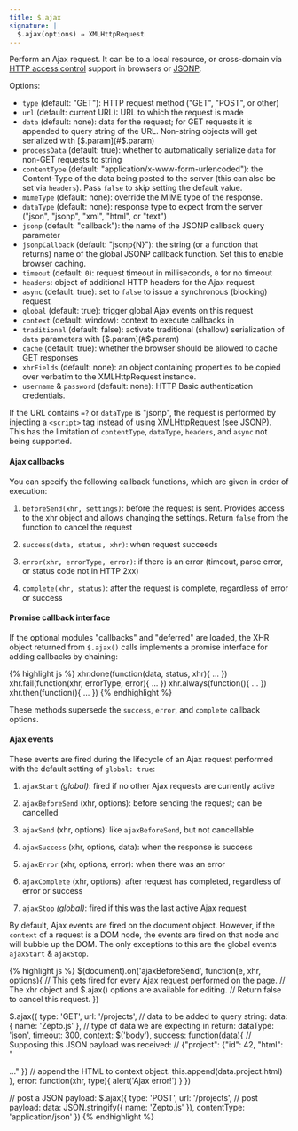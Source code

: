 ```yaml
---
title: $.ajax
signature: |
  $.ajax(options) ⇒ XMLHttpRequest
---
```


Perform an Ajax request. It can be to a local resource, or cross-domain via
[HTTP access control][CORS] support in browsers or [JSONP][].

Options:

* `type` (default: "GET"): HTTP request method ("GET", "POST", or other)
* `url` (default: current URL): URL to which the request is made
* `data` (default: none): data for the request; for GET requests it is appended
  to query string of the URL. Non-string objects will get serialized with
  [$.param](#$.param)
* `processData` (default: true): whether to automatically serialize `data` for
  non-GET requests to string
* `contentType` (default: "application/x-www-form-urlencoded"): the Content-Type
  of the data being posted to the server (this can also be set via `headers`).
  Pass `false` to skip setting the default value.
* `mimeType` (default: none): override the MIME type of the response.
* `dataType` (default: none): response type to expect from the server ("json", "jsonp", "xml", "html", or "text")
* `jsonp` (default: "callback"): the name of the JSONP callback query parameter
* `jsonpCallback` (default: "jsonp{N}"): the string (or a function that returns)
  name of the global JSONP callback function. Set this to enable browser caching.
* `timeout` (default: `0`): request timeout in milliseconds, `0` for no timeout
* `headers`: object of additional HTTP headers for the Ajax request
* `async` (default: true): set to `false` to issue a synchronous (blocking) request 
* `global` (default: true): trigger global Ajax events on this request
* `context` (default: window): context to execute callbacks in
* `traditional` (default: false): activate traditional (shallow) serialization
  of `data` parameters with [$.param](#$.param)
* `cache` (default: true): whether the browser should be allowed to cache GET responses
* `xhrFields` (default: none): an object containing properties to be copied over
  verbatim to the XMLHttpRequest instance.
* `username` & `password` (default: none): HTTP Basic authentication credentials.

If the URL contains `=?` or `dataType` is "jsonp", the request is performed
by injecting a `<script>` tag instead of using XMLHttpRequest (see [JSONP][]).
This has the limitation of `contentType`, `dataType`, `headers`, and `async` not
being supported.

#### Ajax callbacks

You can specify the following callback functions, which are given in order of execution:

1. `beforeSend(xhr, settings)`: before the request is sent. Provides access to
    the xhr object and allows changing the settings.
    Return `false` from the function to cancel the request

2. `success(data, status, xhr)`: when request succeeds

3. `error(xhr, errorType, error)`: if there is an error (timeout, parse error,
   or status code not in HTTP 2xx)

4. `complete(xhr, status)`: after the request is complete, regardless of error
   or success

#### Promise callback interface

If the optional modules "callbacks" and "deferred" are loaded, the XHR object
returned from `$.ajax()` calls implements a promise interface for adding
callbacks by chaining:

{% highlight js %}
xhr.done(function(data, status, xhr){ ... })
xhr.fail(function(xhr, errorType, error){ ... })
xhr.always(function(){ ... })
xhr.then(function(){ ... })
{% endhighlight %}

These methods supersede the `success`, `error`, and `complete` callback options.

#### Ajax events

These events are fired during the lifecycle of an Ajax request performed with
the default setting of `global: true`:

1. `ajaxStart` <i>(global)</i>: fired if no other Ajax requests are currently
   active

2. `ajaxBeforeSend` (xhr, options): before sending the request; can be
   cancelled

3. `ajaxSend` (xhr, options): like `ajaxBeforeSend`, but not cancellable

5. `ajaxSuccess` (xhr, options, data): when the response is success

4. `ajaxError` (xhr, options, error): when there was an error

6. `ajaxComplete` (xhr, options): after request has completed, regardless
   of error or success

7. `ajaxStop` <i>(global)</i>: fired if this was the last active Ajax request

By default, Ajax events are fired on the document object. However, if the
`context` of a request is a DOM node, the events are fired on that node and will
bubble up the DOM. The only exceptions to this are the global events `ajaxStart`
& `ajaxStop`.

{% highlight js %}
$(document).on('ajaxBeforeSend', function(e, xhr, options){
  // This gets fired for every Ajax request performed on the page.
  // The xhr object and $.ajax() options are available for editing.
  // Return false to cancel this request.
})

$.ajax({
  type: 'GET',
  url: '/projects',
  // data to be added to query string:
  data: { name: 'Zepto.js' },
  // type of data we are expecting in return:
  dataType: 'json',
  timeout: 300,
  context: $('body'),
  success: function(data){
    // Supposing this JSON payload was received:
    //   {"project": {"id": 42, "html": "<div>..." }}
    // append the HTML to context object.
    this.append(data.project.html)
  },
  error: function(xhr, type){
    alert('Ajax error!')
  }
})

// post a JSON payload:
$.ajax({
  type: 'POST',
  url: '/projects',
  // post payload:
  data: JSON.stringify({ name: 'Zepto.js' }),
  contentType: 'application/json'
})
{% endhighlight %}


  [cors]: https://developer.mozilla.org/en/http_access_control
  [jsonp]: http://json-p.org
